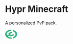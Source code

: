 # Hypr Minecraft
A personalized PvP pack.

<a href="https://modrinth.com/resourcepack/hypr-minecraft" target="blank"><img align="center" src="https://raw.githubusercontent.com/gabrielvicenteYT/modrinth-icons/refs/heads/main/Branding/Favicon/favicon.svg" alt="deqdqew" height="30" width="40" /></a>
